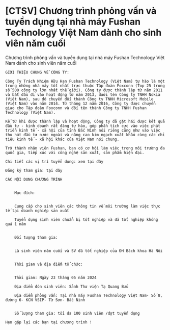 # [CTSV] Chương trình phỏng vấn và tuyển dụng tại nhà máy Fushan Technology Việt Nam dành cho sinh viên năm cuối

Chương trình phỏng vấn và tuyển dụng tại nhà máy Fushan Technology Việt Nam dành cho sinh viên năm cuối
        
	GIỚI THIỆU CHUNG VỀ CÔNG TY:

	Công Ty Trách Nhiệm Hữu Hạn Fushan Technology (Việt Nam) tự hào là một trong những nhà máy tốt nhất trực thuộc Tập đoàn Foxconn (Top 25 trong số 500 công ty lớn nhất thế giới). Công ty được thành lập từ năm 2011 và bắt đầu đi vào hoạt động từ năm 2013, dưới tên Công ty TNHH Nokia (Việt Nam), sau đó chuyển đổi thành Công ty TNHH Microsoft Mobile (Việt Nam) vào năm 2014. Từ tháng 12 năm 2016, Công ty được chuyển giao cho Tập đoàn Foxconn và đổi tên thành Công ty TNHH Fushan Technology (Việt Nam).

	Kể từ khi được thành lập và hoạt động, Công ty đã gặt hái được kết quả đầu tư - kinh doanh rất đáng tự hào, góp phần tích cực vào việc phát triển kinh tế - xã hội của tỉnh Bắc Ninh nói riêng cũng như vào việc thu hút đầu tư nước ngoài và nâng cao kim ngạch xuất khẩu cùng các chỉ tiêu kinh tế - xã hội khác của Việt Nam nói chung.

	Trở thành nhân viên Fushan, bạn có cơ hội làm việc trong môi trường đa quốc gia, tiếp xúc với công nghệ sản xuất, sản phẩm hiện đại.

	Chi tiết các vị trí tuyển dụng: xem tại đây

	Đăng ký tham gia: tại đây

	CÁC NỘI DUNG CHƯƠNG TRÌNH

	
		Mục đích:

	
		Cung cấp cho sinh viên các thông tin về môi trường làm việc thực tế tại doanh nghiệp sản xuất
	
		Tuyển dụng sinh viên chuẩn bị tốt nghiệp và đã tốt nghiệp không quá 1 năm

	
		Đối tượng tham gia:

	
		Là sinh viên năm cuối và SV đã tốt nghiệp của ĐH Bách khoa Hà Nội

	
		Thời gian và địa điểm tổ chức:

	
		Thời gian: Ngày 23 tháng 05 năm 2024
	
		Địa điểm đón sinh viên: Sảnh Thư viện Tạ Quang Bửu
	
		Địa điểm phỏng vấn: Tại nhà máy Fushan Technology Việt Nam- Số 8, đường 6- KCN VSIP- Từ Sơn- Bắc Ninh

	
		Số lượng tham gia: tối đa 100 sinh viên /đợt tuyển dụng

	Hẹn gặp lại các bạn tại chương trình !
